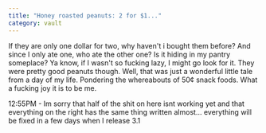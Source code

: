 ```yaml
---
title: "Honey roasted peanuts: 2 for $1..."
category: vault
---
```


If they are only one dollar for two, why haven't i bought them before? And
since I only ate one, who ate the other one? Is it hiding in my pantry
someplace? Ya know, if I wasn't so fucking lazy, I might go look for it. They
were pretty good peanuts though. Well, that was just a wonderful little tale
from a day of my life. Pondering the whereabouts of 50¢ snack foods. What a
fucking joy it is to be me.

12:55PM - Im sorry that half of the shit on here isnt working yet and that
everything on the right has the same thing written almost... everything will
be fixed in a few days when I release 3.1
